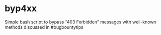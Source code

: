 # byp4xx
Simple bash script to bypass "403 Forbidden" messages with well-known methods discussed in #bugbountytips
